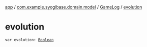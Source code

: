 [app](../../index.md) / [com.example.syogibase.domain.model](../index.md) / [GameLog](index.md) / [evolution](./evolution.md)

# evolution

`var evolution: `[`Boolean`](https://kotlinlang.org/api/latest/jvm/stdlib/kotlin/-boolean/index.html)